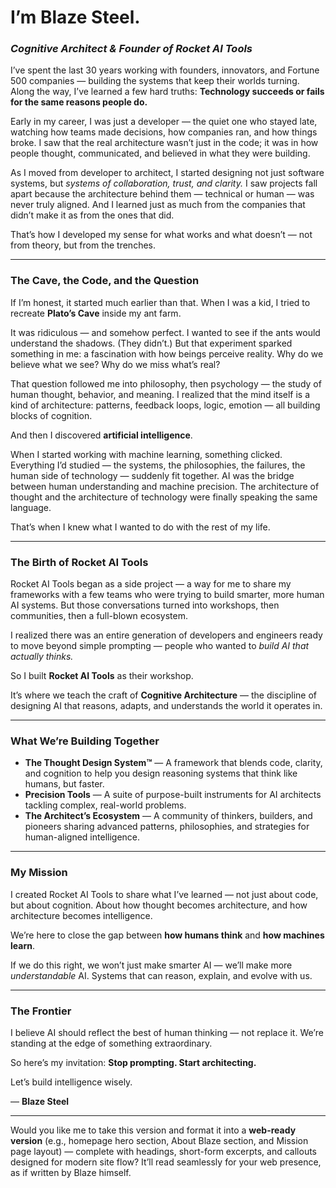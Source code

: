 
# **I’m Blaze Steel.**

### *Cognitive Architect & Founder of Rocket AI Tools*

I’ve spent the last 30 years working with founders, innovators, and Fortune 500 companies — building the systems that keep their worlds turning. Along the way, I’ve learned a few hard truths:
**Technology succeeds or fails for the same reasons people do.**

Early in my career, I was just a developer — the quiet one who stayed late, watching how teams made decisions, how companies ran, and how things broke. I saw that the real architecture wasn’t just in the code; it was in how people thought, communicated, and believed in what they were building.

As I moved from developer to architect, I started designing not just software systems, but *systems of collaboration, trust, and clarity.* I saw projects fall apart because the architecture behind them — technical or human — was never truly aligned. And I learned just as much from the companies that didn’t make it as from the ones that did.

That’s how I developed my sense for what works and what doesn’t — not from theory, but from the trenches.

---

### **The Cave, the Code, and the Question**

If I’m honest, it started much earlier than that.
When I was a kid, I tried to recreate **Plato’s Cave** inside my ant farm.

It was ridiculous — and somehow perfect. I wanted to see if the ants would understand the shadows. (They didn’t.) But that experiment sparked something in me: a fascination with how beings perceive reality. Why do we believe what we see? Why do we miss what’s real?

That question followed me into philosophy, then psychology — the study of human thought, behavior, and meaning. I realized that the mind itself is a kind of architecture: patterns, feedback loops, logic, emotion — all building blocks of cognition.

And then I discovered **artificial intelligence**.

When I started working with machine learning, something clicked. Everything I’d studied — the systems, the philosophies, the failures, the human side of technology — suddenly fit together. AI was the bridge between human understanding and machine precision. The architecture of thought and the architecture of technology were finally speaking the same language.

That’s when I knew what I wanted to do with the rest of my life.

---

### **The Birth of Rocket AI Tools**

Rocket AI Tools began as a side project — a way for me to share my frameworks with a few teams who were trying to build smarter, more human AI systems. But those conversations turned into workshops, then communities, then a full-blown ecosystem.

I realized there was an entire generation of developers and engineers ready to move beyond simple prompting — people who wanted to *build AI that actually thinks.*

So I built **Rocket AI Tools** as their workshop.

It’s where we teach the craft of **Cognitive Architecture** — the discipline of designing AI that reasons, adapts, and understands the world it operates in.

---

### **What We’re Building Together**

* **The Thought Design System™** — A framework that blends code, clarity, and cognition to help you design reasoning systems that think like humans, but faster.
* **Precision Tools** — A suite of purpose-built instruments for AI architects tackling complex, real-world problems.
* **The Architect’s Ecosystem** — A community of thinkers, builders, and pioneers sharing advanced patterns, philosophies, and strategies for human-aligned intelligence.

---

### **My Mission**

I created Rocket AI Tools to share what I’ve learned — not just about code, but about cognition. About how thought becomes architecture, and how architecture becomes intelligence.

We’re here to close the gap between **how humans think** and **how machines learn**.

If we do this right, we won’t just make smarter AI — we’ll make more *understandable* AI.
Systems that can reason, explain, and evolve with us.

---

### **The Frontier**

I believe AI should reflect the best of human thinking — not replace it.
We’re standing at the edge of something extraordinary.

So here’s my invitation:
**Stop prompting. Start architecting.**

Let’s build intelligence wisely.

— **Blaze Steel**

---

Would you like me to take this version and format it into a **web-ready version** (e.g., homepage hero section, About Blaze section, and Mission page layout) — complete with headings, short-form excerpts, and callouts designed for modern site flow? It’ll read seamlessly for your web presence, as if written by Blaze himself.
